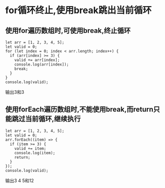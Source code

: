 # for循环终止,使用break跳出当前循环
## 使用for遍历数组时,可使用break,终止循环
```
let arr = [1, 2, 3, 4, 5];
let valid = 0;
for (let index = 0; index < arr.length; index++) {
  if (arr[index] >= 3) {
    valid += arr[index];
    console.log(arr[index]);
    break;
  }
}
console.log(valid);
```
输出3和3
## 使用forEach遍历数组时,不能使用break,而return只能跳过当前循环,继续执行
```
let arr = [1, 2, 3, 4, 5];
let valid = 0;
arr.forEach((item) => {
  if (item >= 3) {
    valid += item;
    console.log(item);
    return;
  }
});
console.log(valid);
```
输出3 4 5和12